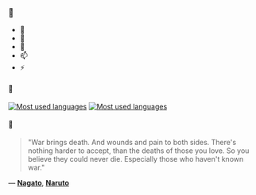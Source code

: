### 👋

- 🔭
- 🌱
- 💬
- 📫
- ⚡

#### 🧏

[![Most used languages](https://github-readme-stats-aynah.vercel.app/api/top-langs/?username=aynh&theme=solarized-dark&langs_count=6&layout=compact&hide_title=true)](https://github.com/anuraghazra/github-readme-stats#gh-dark-mode-only)
[![Most used languages](https://github-readme-stats-aynah.vercel.app/api/top-langs/?username=aynh&theme=solarized-light&langs_count=6&layout=compact&hide_title=true)](https://github.com/anuraghazra/github-readme-stats#gh-light-mode-only)

#### 💬

> "War brings death. And wounds and pain to both sides. There's nothing harder to accept, than the deaths of those you love. So you believe they could never die. Especially those who haven't known war."

&mdash; [**Nagato**](https://myanimelist.net/character.php?q=Nagato&cat=character), [**Naruto**](https://myanimelist.net/search/all?q=Naruto&cat=all)
